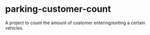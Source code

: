 # parking-customer-count
A project to count the amount of customer entering/exiting a certain vehicles.
